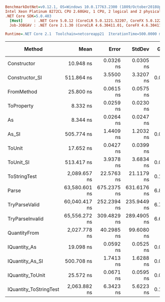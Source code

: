 ``` ini

BenchmarkDotNet=v0.12.1, OS=Windows 10.0.17763.2300 (1809/October2018Update/Redstone5)
Intel Xeon Platinum 8272CL CPU 2.60GHz, 1 CPU, 2 logical and 2 physical cores
.NET Core SDK=5.0.403
  [Host]     : .NET Core 5.0.12 (CoreCLR 5.0.1221.52207, CoreFX 5.0.1221.52207), X64 RyuJIT
  Job-JOBGAV : .NET Core 2.1.30 (CoreCLR 4.6.30411.01, CoreFX 4.6.30411.02), X64 RyuJIT

Runtime=.NET Core 2.1  Toolchain=netcoreapp21  IterationTime=500.0000 ms  

```
|                 Method |          Mean |       Error |      StdDev |  Gen 0 |  Gen 1 | Gen 2 | Allocated |
|----------------------- |--------------:|------------:|------------:|-------:|-------:|------:|----------:|
|            Constructor |     10.948 ns |   0.0326 ns |   0.0305 ns |      - |      - |     - |         - |
|         Constructor_SI |    511.864 ns |   3.5500 ns |   3.3207 ns | 0.0281 |      - |     - |     192 B |
|             FromMethod |     25.800 ns |   0.0615 ns |   0.0575 ns |      - |      - |     - |         - |
|             ToProperty |      8.332 ns |   0.0259 ns |   0.0230 ns |      - |      - |     - |         - |
|                     As |      8.344 ns |   0.0264 ns |   0.0247 ns |      - |      - |     - |         - |
|                  As_SI |    505.774 ns |   1.4409 ns |   1.2032 ns | 0.0280 |      - |     - |     192 B |
|                 ToUnit |     17.652 ns |   0.0427 ns |   0.0399 ns |      - |      - |     - |         - |
|              ToUnit_SI |    513.417 ns |   3.9378 ns |   3.6834 ns | 0.0276 |      - |     - |     192 B |
|           ToStringTest |  2,089.657 ns |  22.5763 ns |  21.1179 ns | 0.1423 |      - |     - |     952 B |
|                  Parse | 63,580.601 ns | 675.2375 ns | 631.6176 ns | 6.8259 | 0.2438 |     - |   44816 B |
|          TryParseValid | 60,040.417 ns | 252.2394 ns | 235.9449 ns | 6.7682 | 0.2417 |     - |   44792 B |
|        TryParseInvalid | 65,556.272 ns | 309.4829 ns | 289.4905 ns | 6.6859 | 0.2622 |     - |   44392 B |
|           QuantityFrom |  2,027.778 ns |  40.2985 ns |  99.6080 ns |      - |      - |     - |      56 B |
|           IQuantity_As |     19.098 ns |   0.0592 ns |   0.0525 ns | 0.0037 |      - |     - |      24 B |
|        IQuantity_As_SI |    500.708 ns |   1.7413 ns |   1.6288 ns | 0.0285 |      - |     - |     192 B |
|       IQuantity_ToUnit |     25.572 ns |   0.0671 ns |   0.0595 ns | 0.0087 |      - |     - |      56 B |
| IQuantity_ToStringTest |  2,063.882 ns |   6.3423 ns |   5.6223 ns | 0.1404 |      - |     - |     952 B |

